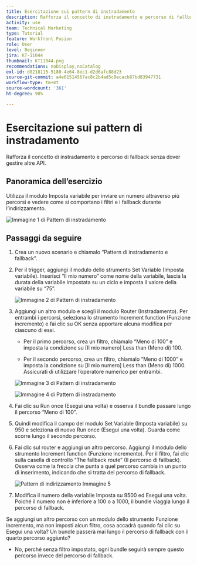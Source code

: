 ```yaml
---
title: Esercitazione sui pattern di instradamento
description: Rafforza il concetto di instradamento e percorso di fallback senza dover gestire altre API.
activity: use
team: Technical Marketing
type: Tutorial
feature: Workfront Fusion
role: User
level: Beginner
jira: KT-11044
thumbnail: KT11044.png
recommendations: noDisplay,noCatalog
exl-id: d8218115-5180-4e64-8ec1-d2d6afc88d23
source-git-commit: a4e61514567ac8c2b4ad5c9ecacb87bd83947731
workflow-type: tm+mt
source-wordcount: '361'
ht-degree: 98%

---
```


# Esercitazione sui pattern di instradamento

Rafforza il concetto di instradamento e percorso di fallback senza dover gestire altre API.

## Panoramica dell’esercizio

Utilizza il modulo Imposta variabile per inviare un numero attraverso più percorsi e vedere come si comportano i filtri e i fallback durante l’indirizzamento.

![Immagine 1 di Pattern di instradamento](../12-exercises/assets/routing-patterns-walkthrough-1.png)

## Passaggi da seguire

1. Crea un nuovo scenario e chiamalo “Pattern di instradamento e fallback”.
1. Per il trigger, aggiungi il modulo dello strumento Set Variable (Imposta variabile). Inserisci “Il mio numero” come nome della variabile, lascia la durata della variabile impostata su un ciclo e imposta il valore della variabile su “75”.

   ![Immagine 2 di Pattern di instradamento](../12-exercises/assets/routing-patterns-walkthrough-2.png)

1. Aggiungi un altro modulo e scegli il modulo Router (Instradamento). Per entrambi i percorsi, seleziona lo strumento Increment function (Funzione incremento) e fai clic su OK senza apportare alcuna modifica per ciascuno di essi.

   + Per il primo percorso, crea un filtro, chiamalo “Meno di 100” e imposta la condizione su [Il mio numero] Less than (Meno di) 100.

   + Per il secondo percorso, crea un filtro, chiamalo “Meno di 1000” e imposta la condizione su [Il mio numero] Less than (Meno di) 1000. Assicurati di utilizzare l’operatore numerico per entrambi.

   ![Immagine 3 di Pattern di instradamento](../12-exercises/assets/routing-patterns-walkthrough-3.png)

   ![Immagine 4 di Pattern di instradamento](../12-exercises/assets/routing-patterns-walkthrough-4.png)

1. Fai clic su Run once (Esegui una volta) e osserva il bundle passare lungo il percorso “Meno di 100”.
1. Quindi modifica il campo del modulo Set Variable (Imposta variabile) su 950 e seleziona di nuovo Run once (Esegui una volta). Guarda come scorre lungo il secondo percorso.
1. Fai clic sul router e aggiungi un altro percorso. Aggiungi il modulo dello strumento Increment function (Funzione incremento). Per il filtro, fai clic sulla casella di controllo “The fallback route” (Il percorso di fallback). Osserva come la freccia che punta a quel percorso cambia in un punto di inserimento, indicando che si tratta del percorso di fallback.

   ![Pattern di indirizzamento Immagine 5](../12-exercises/assets/routing-patterns-walkthrough-5.png)

1. Modifica il numero della variabile Imposta su 9500 ed Esegui una volta. Poiché il numero non è inferiore a 100 o a 1000, il bundle viaggia lungo il percorso di fallback.

Se aggiungi un altro percorso con un modulo dello strumento Funzione incremento, ma non imposti alcun filtro, cosa accadrà quando fai clic su Esegui una volta? Un bundle passerà mai lungo il percorso di fallback con il quarto percorso aggiunto?

+ No, perché senza filtro impostato, ogni bundle seguirà sempre questo percorso invece del percorso di fallback.
